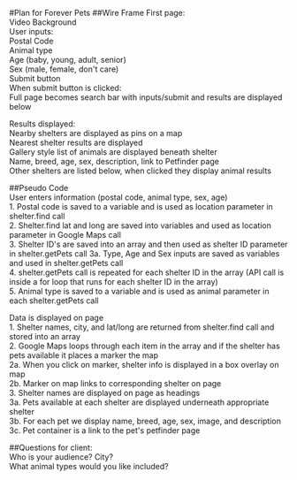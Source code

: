 #Plan for Forever Pets
##Wire Frame
First page:  
	Video Background  
	User inputs:  
		Postal Code  
		Animal type  
		Age (baby, young, adult, senior)  
		Sex (male, female, don't care)  
		Submit button  
	When submit button is clicked:  
		Full page becomes search bar with inputs/submit and results are displayed below    

Results displayed:  
	Nearby shelters are displayed as pins on a map  
	Nearest shelter results are displayed  
		Gallery style list of animals are displayed beneath shelter  
			Name, breed, age, sex, description, link to Petfinder page  
	Other shelters are listed below, when clicked they display animal results    


##Pseudo Code  
User enters information (postal code, animal type, sex, age)  
	1. Postal code is saved to a variable and is used as location parameter in shelter.find call  
	2. Shelter.find lat and long are saved into variables and used as location parameter in Google Maps call  
	3. Shelter ID's are saved into an array and then used as shelter ID parameter in shelter.getPets call
		3a. Type, Age and Sex inputs are saved as variables and used in shelter.getPets call  
	4. shelter.getPets call is repeated for each shelter ID in the array (API call is inside a for loop that runs for each shelter ID in the array)  
	5. Animal type is saved to a variable and is used as animal parameter in each shelter.getPets call    

Data is displayed on page  
	1. Shelter names, city, and lat/long are returned from shelter.find call and stored into an array  
	2. Google Maps loops through each item in the array and if the shelter has pets available it places a marker the map  
		2a. When you click on marker, shelter info is displayed in a box overlay on map  
		2b. Marker on map links to corresponding shelter on page  
	3. Shelter names are displayed on page as headings  
		3a. Pets available at each shelter are displayed underneath appropriate shelter  
		3b. For each pet we display name, breed, age, sex, image, and description  
		3c. Pet container is a link to the pet's petfinder page    



##Questions for client:  
Who is your audience? City?  
What animal types would you like included?  



		



